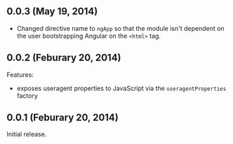 ## 0.0.3 (May 19, 2014)
  - Changed directive name to `ngApp` so that the module isn't dependent on the user bootstrapping Angular on the `<html>` tag.
  
## 0.0.2 (Feburary 20, 2014)

Features:

  - exposes useragent properties to JavaScript via the `useragentProperties` factory

## 0.0.1 (Feburary 20, 2014)
Initial release.